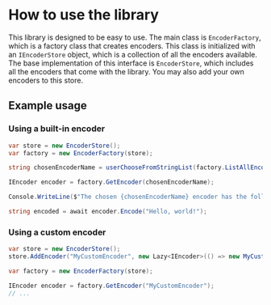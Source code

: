 # How to use the library

This library is designed to be easy to use. The main class is `EncoderFactory`, which is a factory class that creates
encoders. This class is initialized with an `IEncoderStore` object, which is a collection of all the encoders available.
The base implementation of this interface is `EncoderStore`, which includes all the encoders that come with the library.
You may also add your own encoders to this store.

## Example usage

### Using a built-in encoder

```csharp
var store = new EncoderStore();
var factory = new EncoderFactory(store);

string chosenEncoderName = userChooseFromStringList(factory.ListAllEncoders());

IEncoder encoder = factory.GetEncoder(chosenEncoderName);

Console.WriteLine($"The chosen {chosenEncoderName} encoder has the following description:\n {encoder.Description}");

string encoded = await encoder.Encode("Hello, world!");
```

### Using a custom encoder

```csharp
var store = new EncoderStore();
store.AddEncoder("MyCustomEncoder", new Lazy<IEncoder>(() => new MyCustomEncoder(string someParameter)));

var factory = new EncoderFactory(store);

IEncoder encoder = factory.GetEncoder("MyCustomEncoder");
// ...
```